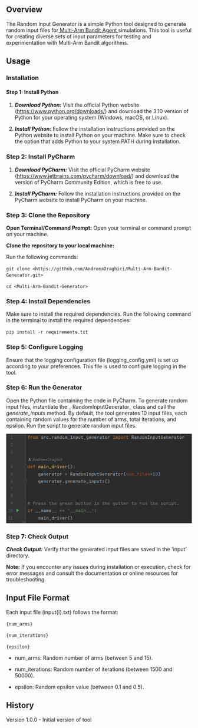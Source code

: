 ## Overview

The Random Input Generator is a simple Python tool designed to generate random input files for[ Multi-Arm Bandit
Agent ](https://github.com/AndreeaDraghici/Multi-Arm-Bandit-Agent) simulations. This tool is useful for creating diverse
sets of input parameters for testing and experimentation with
Multi-Arm Bandit algorithms.

## Usage

### Installation

#### Step 1: Install Python

1. _**Download Python:**_
   Visit the official Python website (https://www.python.org/downloads/) and download the 3.10 version of Python for
   your operating system (Windows, macOS, or Linux).


2. _**Install Python:**_
   Follow the installation instructions provided on the Python website to install Python on your machine. Make sure to
   check the option that adds Python to your system PATH during installation.

### Step 2: Install PyCharm

1. **_Download PyCharm:_** Visit the official PyCharm website (https://www.jetbrains.com/pycharm/download/) and download
   the version of PyCharm
   Community Edition, which is free to use.


2. **_Install PyCharm:_**
   Follow the installation instructions provided on the PyCharm website to install PyCharm on your machine.

### Step 3: Clone the Repository

**Open Terminal/Command Prompt:**
Open your terminal or command prompt on your machine.

**Clone the repository to your local machine:**

Run the following commands:

``git clone <https://github.com/AndreeaDraghici/Multi-Arm-Bandit-Generator.git>``

`cd <Multi-Arm-Bandit-Generator>`

### Step 4: Install Dependencies

Make sure to install the required dependencies. Run the following command in the terminal to install the required
dependencies:

`pip install -r requirements.txt`

### Step 5: Configure Logging

Ensure that the logging configuration file (logging_config.yml) is set up according to your preferences. This file is
used to configure logging in the tool.

### Step 6: Run the Generator

Open the Python file containing the code in PyCharm. To generate random input files, instantiate the _
RandomInputGenerator_ class and call the _generate_inputs_ method. By
default, the tool generates 10 input files, each containing random values for the number of arms, total iterations, and
epsilon. Run the script to generate random input files.

![img.png](img.png)


###  Step 7: Check Output
_**Check Output:**_
Verify that the generated input files are saved in the 'input' directory.

**Note:**
If you encounter any issues during installation or execution, check for error messages and consult the documentation or
online resources for troubleshooting.

## Input File Format

Each input file (input{i}.txt) follows the format:

`{num_arms}`

`{num_iterations}`

`{epsilon}`

* num_arms: Random number of arms (between 5 and 15).

* num_iterations: Random number of iterations (between 1500 and 50000).

* epsilon: Random epsilon value (between 0.1 and 0.5).

## History

Version 1.0.0 - Initial version of tool